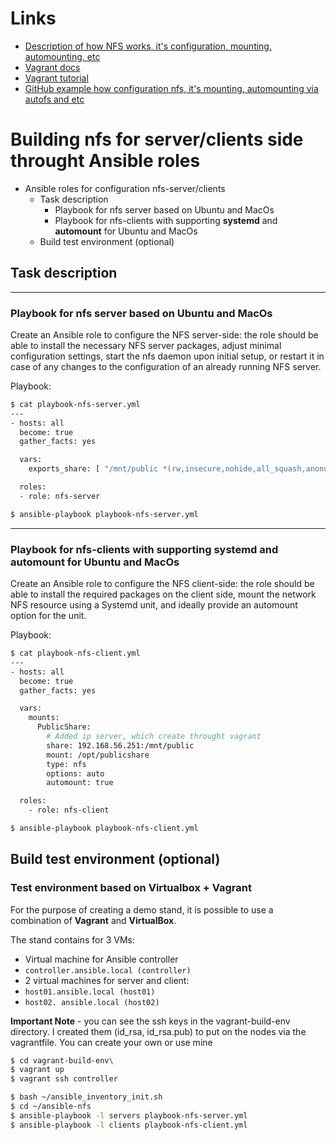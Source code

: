# Links
- [Description of how NFS works, it's configuration, mounting, automounting, etc](https://www.altlinux.org/NFS)
- [Vagrant docs](https://developer.hashicorp.com/vagrant/docs)
- [Vagrant tutorial](https://devopscube.com/vagrant-tutorial-beginners/)
- [GitHub example how configuration nfs, it's mounting, automounting via autofs and etc](https://github.com/prostopasta/ansible-nfs-roles?tab=readme-ov-file#ansible-роли-для-настройки-nfs-сервера-и-клиента)
# Building nfs for server/clients side throught Ansible roles

<!-- TOC -->

- Ansible roles for configuration nfs-server/clients
    - Task description
        - Playbook for nfs server based on Ubuntu and MacOs
        - Playbook for nfs-clients with supporting **systemd** and **automount** for Ubuntu and MacOs
    - Build test environment (optional)

## Task description

---
### Playbook for nfs server based on Ubuntu and MacOs

Create an Ansible role to configure the NFS server-side: the role should be able to install the necessary NFS server packages, adjust minimal configuration settings, start the nfs daemon upon initial setup, or restart it in case of any changes to the configuration of an already running NFS server.

Playbook:
```bash
$ cat playbook-nfs-server.yml
---
- hosts: all
  become: true
  gather_facts: yes

  vars:
    exports_share: [ "/mnt/public *(rw,insecure,nohide,all_squash,anonuid=33,no_subtree_check)" ]

  roles:
  - role: nfs-server

$ ansible-playbook playbook-nfs-server.yml
```
---

### Playbook for nfs-clients with supporting **systemd** and **automount** for Ubuntu and MacOs

Create an Ansible role to configure the NFS client-side: the role should be able to install the required packages on the client side, mount the network NFS resource using a Systemd unit, and ideally provide an automount option for the unit.

Playbook:
```bash
$ cat playbook-nfs-client.yml
---
- hosts: all
  become: true
  gather_facts: yes

  vars:
    mounts:
      PublicShare:
        # Added ip server, which create throught vagrant
        share: 192.168.56.251:/mnt/public
        mount: /opt/publicshare
        type: nfs
        options: auto
        automount: true

  roles:
    - role: nfs-client

$ ansible-playbook playbook-nfs-client.yml
```
## Build test environment (optional)
### Test environment based on Virtualbox + Vagrant
For the purpose of creating a demo stand, it is possible to use a combination of **Vagrant** and **VirtualBox**.


The stand contains for 3 VMs:
- Virtual machine for Ansible controller
- `controller.ansible.local (controller)`
- 2 virtual machines for server and client:
- `host01.ansible.local (host01)`
- `host02. ansible.local (host02)`

**Important Note** - you can see the ssh keys in the vagrant-build-env directory. I created them (id_rsa, id_rsa.pub) to put on the nodes via the vagrantfile. You can create your own or use mine
```bash
$ cd vagrant-build-env\
$ vagrant up
$ vagrant ssh controller

$ bash ~/ansible_inventory_init.sh
$ cd ~/ansible-nfs
$ ansible-playbook -l servers playbook-nfs-server.yml
$ ansible-playbook -l clients playbook-nfs-client.yml
```
